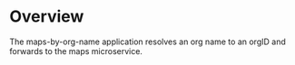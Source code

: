 # Overview

The maps-by-org-name application resolves an org name to an orgID and forwards to the maps microservice.  